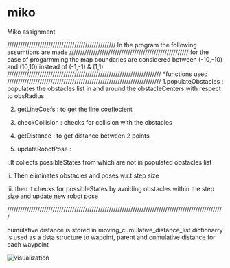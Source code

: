 # miko
Miko assignment

//////////////////////////////////////////////////
In the program the following assumtions are made
///////////////////////////////////////////////////////
for the ease of progarmming the map boundaries are considered between (-10,-10) and (10,10) instead of (-1,-1) & (1,1)
///////////////////////////////////////////////////////////////////////
*functions used
///////////////////////////////////////////////////////////////////////
1.populateObstacles : populates the obstacles list in and around the obstacleCenters with respect to obsRadius


2. getLineCoefs      : to get the line coefiecient

3. checkCollision     : checks for collision with the obstacles

4. getDistance      : to get distance between 2 points

5. updateRobotPose   : 

i.It collects  possibleStates from which are not in populated obstacles list

ii. Then eliminates obstacles and poses w.r.t step size

iii. then it checks for possibleStates by avoiding obstacles within the step size  and update new robot pose

////////////////////////////////////////////////////////////////////////////////////////////////////

cumulative distance is stored in moving_cumulative_distance_list
dictionarry is used as a dsta structure to wapoint, parent and cumulative distance for each waypoint




![visualization](https://user-images.githubusercontent.com/109422653/179357275-d6a1e3da-745a-41de-9e77-9a3bc992e408.png)
